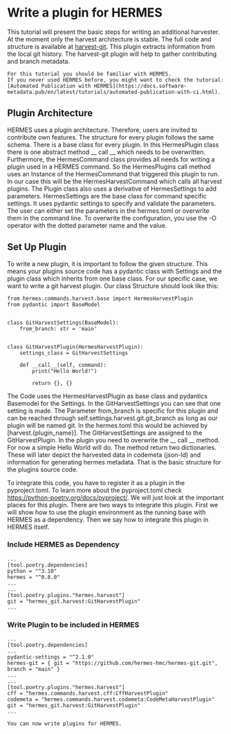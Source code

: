 <!--
SPDX-FileCopyrightText: 2024 German Aerospace Center (DLR)

SPDX-License-Identifier: CC-BY-SA-4.0
-->

<!--
SPDX-FileContributor: Michael Meinel
SPDX-FileContributor: Sophie Kernchen
-->

# Write a plugin for HERMES
 

This tutorial will present the basic steps for writing an additional harvester.
At the moment only the harvest architecture is stable.
The full code and structure is available at  [harvest-git](https://github.com/hermes-hmc/hermes-git).
This plugin extracts information from the local git history.
The harvest-git plugin will help to gather contributing and branch metadata.
```{note}
For this tutorial you should be familiar with HERMES. 
If you never used HERMES before, you might want to check the tutorial: [Automated Publication with HERMES](https://docs.software-metadata.pub/en/latest/tutorials/automated-publication-with-ci.html).
```

## Plugin Architecture

HERMES uses a plugin architecture. Therefore, users are invited to contribute own features.
The structure for every plugin follows the same schema.
There is a base class for every plugin. In this HermesPlugin class there is one abstract method __ call __ which needs to be overwritten.
Furthermore, the HermesCommand class provides all needs for writing a plugin used in a HERMES command.
So the HermesPlugins call method uses an Instance of the HermesCommand that triggered this plugin to run.
In our case this will be the HermesHarvestCommand which calls all harvest plugins.
The Plugin class also uses a derivative of HermesSettings to add parameters.
HermesSettings are the base class for command specific settings.
It uses pydantic settings to specify and validate the parameters.
The user can either set the parameters in the hermes.toml or overwrite them in the command line.
To overwrite the configuration, you use the -O operator with the dotted parameter name and the value.

## Set Up Plugin
To write a new plugin, it is important to follow the given structure.
This means your plugins source code has a pydantic class with Settings and the plugin class which inherits from one base class.
For our specific case, we want to write a git harvest plugin.
Our class Structure should look like this:


```{code-block} python
from hermes.commands.harvest.base import HermesHarvestPlugin
from pydantic import BaseModel


class GitHarvestSettings(BaseModel):
    from_branch: str = 'main'


class GitHarvestPlugin(HermesHarvestPlugin):
    settings_class = GitHarvestSettings

    def __call__(self, command):
        print("Hello World!")

        return {}, {}
```
 
The Code uses the HermesHarvestPlugin as base class and pydantics Basemodel for the Settings. In the GitHarvestSettings you
can see that one setting is made. The Parameter from_branch is specific for this plugin and can be reached through self.settings.harvest.git.git_branch as long as our plugin will be named git.
In the hermes.toml this would be achieved by [harvest.{plugin_name}].
The GitHarvestSettings are assigned to the GitHarvestPlugin. In the plugin you need to overwrite the __ call __ method.
For now a simple Hello World will do. The method return two dictionaries. These will later depict the harvested data in codemeta (json-ld) and information for generating hermes metadata.
That is the basic structure for the plugins source code.

To integrate this code, you have to register it as a plugin in the pyproject.toml. To learn more about the pyproject.toml check https://python-poetry.org/docs/pyproject/.
We will just look at the important places for this plugin. There are two ways to integrate this plugin. First we will show how to use the plugin environment as the running base with HERMES as a dependency.
Then we say how to integrate this plugin in HERMES itself.

### Include HERMES as Dependency
```{code-block} toml
...
[tool.poetry.dependencies]
python = "^3.10"
hermes = "^0.8.0"
...
...
[tool.poetry.plugins."hermes.harvest"]
git = "hermes_git.harvest:GitHarvestPlugin"
...
```
### Write Plugin to be included in HERMES
```{code-block} toml
...
[tool.poetry.dependencies]
...
pydantic-settings = "^2.1.0"
hermes-git = { git = "https://github.com/hermes-hmc/hermes-git.git", branch = "main" }
...
...
[tool.poetry.plugins."hermes.harvest"]
cff = "hermes.commands.harvest.cff:CffHarvestPlugin"
codemeta = "hermes.commands.harvest.codemeta:CodeMetaHarvestPlugin"
git = "hermes_git.harvest:GitHarvestPlugin"
...
```

```{admonition} Congratulations!
You can now write plugins for HERMES.
```
